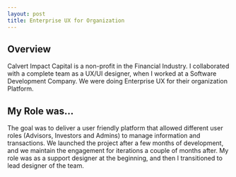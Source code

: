 ```yaml
---
layout: post
title: Enterprise UX for Organization
---
```


## Overview

Calvert Impact Capital is a non-profit in the Financial Industry. I collaborated with a complete team as a UX/UI designer, when I worked at a Software Development Company. We were doing Enterprise UX for their organization Platform.

## My Role was...
The goal was to deliver a user friendly platform that allowed different user roles (Advisors, Investors and Admins) to manage information and transactions. We launched the project after a few months of development, and we maintain the engagement for iterations a couple of months after. My role was as a support designer at the beginning, and then I transitioned to lead designer of the team. 



